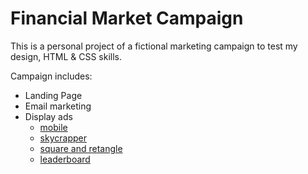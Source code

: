 # Financial Market Campaign

This is a personal project of a fictional marketing campaign to test my design, HTML & CSS skills.

Campaign includes:
- Landing Page
- Email marketing
- Display ads
  - [mobile](https://www.behance.net/gallery/82379241/Mobile)
  - [skycrapper](https://www.behance.net/gallery/82379145/Skycrapper)
  - [square and retangle](https://www.behance.net/gallery/82379067/Square-and-Rectangle)
  - [leaderboard](https://www.behance.net/gallery/82378109/Leaderboard)
